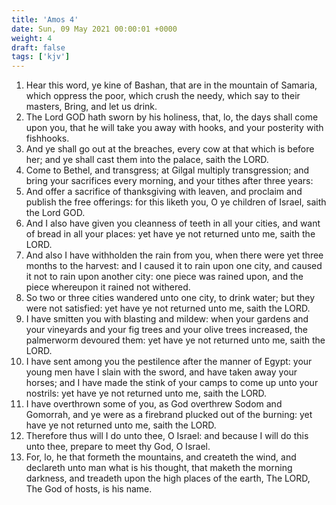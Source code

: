 ```yaml
---
title: 'Amos 4'
date: Sun, 09 May 2021 00:00:01 +0000
weight: 4
draft: false
tags: ['kjv'] 
---
```


1. Hear this word, ye kine of Bashan, that are in the mountain of Samaria, which oppress the poor, which crush the needy, which say to their masters, Bring, and let us drink.
2. The Lord GOD hath sworn by his holiness, that, lo, the days shall come upon you, that he will take you away with hooks, and your posterity with fishhooks.
3. And ye shall go out at the breaches, every cow at that which is before her; and ye shall cast them into the palace, saith the LORD.
4. Come to Bethel, and transgress; at Gilgal multiply transgression; and bring your sacrifices every morning, and your tithes after three years:
5. And offer a sacrifice of thanksgiving with leaven, and proclaim and publish the free offerings: for this liketh you, O ye children of Israel, saith the Lord GOD.
6. And I also have given you cleanness of teeth in all your cities, and want of bread in all your places: yet have ye not returned unto me, saith the LORD.
7. And also I have withholden the rain from you, when there were yet three months to the harvest: and I caused it to rain upon one city, and caused it not to rain upon another city: one piece was rained upon, and the piece whereupon it rained not withered.
8. So two or three cities wandered unto one city, to drink water; but they were not satisfied: yet have ye not returned unto me, saith the LORD.
9. I have smitten you with blasting and mildew: when your gardens and your vineyards and your fig trees and your olive trees increased, the palmerworm devoured them: yet have ye not returned unto me, saith the LORD.
10. I have sent among you the pestilence after the manner of Egypt: your young men have I slain with the sword, and have taken away your horses; and I have made the stink of your camps to come up unto your nostrils: yet have ye not returned unto me, saith the LORD.
11. I have overthrown some of you, as God overthrew Sodom and Gomorrah, and ye were as a firebrand plucked out of the burning: yet have ye not returned unto me, saith the LORD.
12. Therefore thus will I do unto thee, O Israel: and because I will do this unto thee, prepare to meet thy God, O Israel.
13. For, lo, he that formeth the mountains, and createth the wind, and declareth unto man what is his thought, that maketh the morning darkness, and treadeth upon the high places of the earth, The LORD, The God of hosts, is his name.
